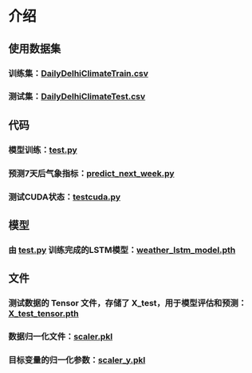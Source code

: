 # 介绍
## 使用数据集
### 训练集：[DailyDelhiClimateTrain.csv](DailyDelhiClimateTrain.csv)
### 测试集：[DailyDelhiClimateTest.csv](DailyDelhiClimateTest.csv)
## 代码
### 模型训练：[test.py](test.py)
### 预测7天后气象指标：[predict_next_week.py](predict_next_week.py)
### 测试CUDA状态：[testcuda.py](testcuda.py)
## 模型
### 由 [test.py](test.py) 训练完成的LSTM模型：[weather_lstm_model.pth](weather_lstm_model.pth)
## 文件
### 测试数据的 Tensor 文件，存储了 X_test，用于模型评估和预测：[X_test_tensor.pth](X_test_tensor.pth)
### 数据归一化文件：[scaler.pkl](scaler.pkl)
### 目标变量的归一化参数：[scaler_y.pkl](scaler_y.pkl)


